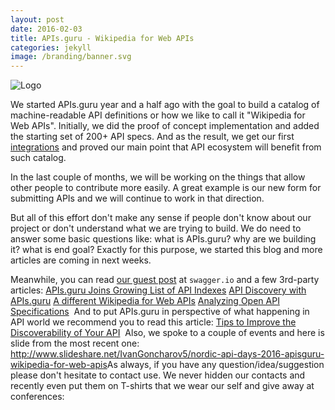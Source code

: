```yaml
---
layout: post
date: 2016-02-03
title: APIs.guru - Wikipedia for Web APIs
categories: jekyll
image: /branding/banner.svg
---
```

![Logo](https://apis.guru/branding/banner.svg)

We started APIs.guru year and a half ago with the goal to build a catalog of machine-readable API definitions or how we like to call it "Wikipedia for Web APIs".
Initially, we did the proof of concept implementation and added the starting set of 200+ API specs.
And as the result, we get our first [integrations](https://github.com/APIs-guru/api-models#existing-integrations) and proved our main point that API ecosystem will benefit from such catalog.
​

In the last couple of months, we will be working on the things that allow other people to contribute more easily. A great example is our new form for submitting APIs and we will continue to work in that direction.
​

But all of this effort don't make any sense if people don't know about our project or don't understand what we are trying to build.
We do need to answer some basic questions like: what is APIs.guru? why are we building it? what is end goal?
Exactly for this purpose, we started this blog and more articles are coming in next weeks.
​

Meanwhile,  you can read [our guest post](http://swagger.io/apis-guru-wikipedia-for-web-apis/) at `swagger.io` and a few 3rd-party articles:
[APIs.guru Joins Growing List of API Indexes](https://www.infoq.com/news/2016/06/apisguru-joins-api-indexes)
[API Discovery with APIs.guru](https://medium.com/@bbrennan/api-discovery-with-apis-guru-b74051383430)
[A different Wikipedia for Web APIs](https://apilama.com/2016/04/06/apis-guru/)
[Analyzing Open API Specifications](http://www.apiful.io/intro/2016/05/09/analyzing-api-specifications.html)
​
And to put APIs.guru in perspective of what happening in API world we recommend you to read this article:
[Tips to Improve the Discoverability of Your API](http://nordicapis.com/tips-to-improve-the-discoverability-of-your-api/)
​
Also, we spoke to a couple of events and here is slide from the most recent one:
http://www.slideshare.net/IvanGoncharov5/nordic-api-days-2016-apisguru-wikipedia-for-web-apis
​
As always, if you have any question/idea/suggestion please don't hesitate to contact use.
We never hidden our contacts and recently even put them on T-shirts that we wear our self and give away at conferences:

